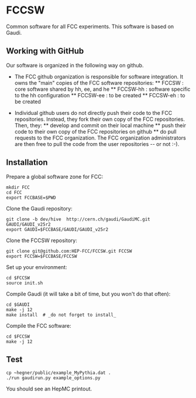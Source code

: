 FCCSW
=====

Common software for all FCC experiments.
This software is based on Gaudi.


Working with GitHub
-------------------

Our software is organized in the following way on github. 

* The FCC github organization is responsible for software integration. It owns the "main" copies of the FCC software repositories:
** FCCSW : core software shared by hh, ee, and he
** FCCSW-hh : software specific to the hh configuration
** FCCSW-ee : to be created
** FCCSW-eh : to be created

* Individual github users do not directly push their code to the FCC repositories. Instead, they fork their own copy of the FCC repositories. Then, they: 
** develop and commit on their local machine
** push their code to their own copy of the FCC repositories on github
** do pull requests to the FCC organization. The FCC organization administrators are then free to pull the code from the user repositories -- or not :-).


Installation
------------

Prepare a global software zone for FCC:

    mkdir FCC
    cd FCC
    export FCCBASE=$PWD

Clone the Gaudi repository: 

    git clone -b dev/hive  http://cern.ch/gaudi/GaudiMC.git GAUDI/GAUDI_v25r2
    export GAUDI=$FCCBASE/GAUDI/GAUDI_v25r2
    
Clone the FCCSW repository:

    git clone git@github.com:HEP-FCC/FCCSW.git FCCSW 
    export FCCSW=$FCCBASE/FCCSW

Set up your environment:

    cd $FCCSW
    source init.sh

Compile Gaudi (it will take a bit of time, but you won't do that often):

    cd $GAUDI
    make -j 12 
    make install  # _do not forget to install_

Compile the FCC software:

    cd $FCCSW
    make -j 12


Test
----

    cp ~hegner/public/example_MyPythia.dat .
    ./run gaudirun.py example_options.py

You should see an HepMC printout. 

